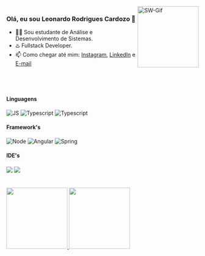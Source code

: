 <div>
  <img align="right" alt="SW-Gif" height="160" src="https://media.giphy.com/media/rHR8qP1mC5V3G/giphy.gif">
</div>
<h3>Olá, eu sou Leonardo Rodrigues Cardozo 👋</h3>

- 🙇‍♀️ Sou estudante de Análise e Desenvolvimento de Sistemas.
- ♨️ Fullstack Developer.
- 📫 Como chegar até mim: [Instagram](https://www.instagram.com/leo.rcard/), [LinkedIn](https://www.linkedin.com/in/leonardo-rcardozo/) e [E-mail](mailto:leonardo.rcard@gmail.com)

#

<div style="display: inline_block"><br>
  <h4>Linguagens</h4>
  <img align="center" alt="JS" src="https://img.shields.io/badge/JavaScript-323330?style=for-the-badge&logo=javascript&logoColor=F7DF1E"> 
  <img align="center" alt="Typescript" src="https://img.shields.io/badge/TypeScript-007ACC?style=for-the-badge&logo=typescript&logoColor=white">
  <img align="center" alt="Typescript" src="https://img.shields.io/badge/java-%23ED8B00.svg?style=for-the-badge&logo=openjdk&logoColor=white"><br>
  <h4>Framework's</h4>
  <img align="center" alt="Node" src="https://img.shields.io/badge/Node.js-339933?style=for-the-badge&logo=nodedotjs&logoColor=white">
  <img align="center" alt="Angular" src="https://img.shields.io/badge/Angular-DD0031?style=for-the-badge&logo=angular&logoColor=white">
  <img align="center" alt="Spring" src="https://img.shields.io/badge/spring-%236DB33F.svg?style=for-the-badge&logo=spring&logoColor=white"><br>
  <h4>IDE's</h4>
  <img align="center" src="https://img.shields.io/badge/IntelliJIDEA-000000.svg?style=for-the-badge&logo=intellij-idea&logoColor=white">
  <img align="center" src="https://img.shields.io/badge/Visual_Studio_Code-0078D4?style=for-the-badge&logo=visual%20studio%20code&logoColor=white"><br>
</div>

#

<div>
  <a href="https://github.com/leonrc99">
   <img height="160em" src="https://github-readme-stats.vercel.app/api?username=leonrc99&show_icons=true&theme=tokyonight&include_all_commits=true&border_color=1c182e&count_private=true"/>
   <img height="160em" src="https://github-readme-stats.vercel.app/api/top-langs/?username=leonrc99&layout=compact&theme=tokyonight&border_color=1c182e"/>
</div>
